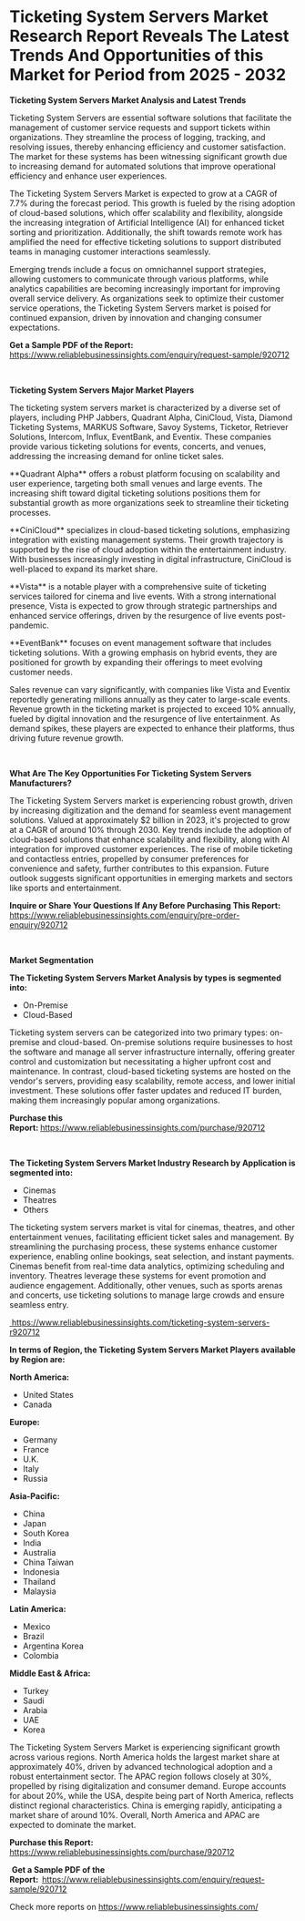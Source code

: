 <p><h1>Ticketing System Servers Market Research Report Reveals The Latest Trends And Opportunities of this Market for Period from 2025 - 2032</h1></p><p><strong>Ticketing System Servers Market Analysis and Latest Trends</strong></p>
<p><p>Ticketing System Servers are essential software solutions that facilitate the management of customer service requests and support tickets within organizations. They streamline the process of logging, tracking, and resolving issues, thereby enhancing efficiency and customer satisfaction. The market for these systems has been witnessing significant growth due to increasing demand for automated solutions that improve operational efficiency and enhance user experiences.</p><p>The Ticketing System Servers Market is expected to grow at a CAGR of 7.7% during the forecast period. This growth is fueled by the rising adoption of cloud-based solutions, which offer scalability and flexibility, alongside the increasing integration of Artificial Intelligence (AI) for enhanced ticket sorting and prioritization. Additionally, the shift towards remote work has amplified the need for effective ticketing solutions to support distributed teams in managing customer interactions seamlessly. </p><p>Emerging trends include a focus on omnichannel support strategies, allowing customers to communicate through various platforms, while analytics capabilities are becoming increasingly important for improving overall service delivery. As organizations seek to optimize their customer service operations, the Ticketing System Servers market is poised for continued expansion, driven by innovation and changing consumer expectations.</p></p>
<p><strong>Get a Sample PDF of the Report:&nbsp;</strong> <a href="https://www.reliablebusinessinsights.com/enquiry/request-sample/920712?utm_campaign=3214&utm_medium=2&utm_source=Github&utm_content=ia&utm_term=07032025&utm_id=ticketing-system-servers">https://www.reliablebusinessinsights.com/enquiry/request-sample/920712</a></p>
<p>&nbsp;</p>
<p><strong>Ticketing System Servers Major Market Players</strong></p>
<p><p>The ticketing system servers market is characterized by a diverse set of players, including PHP Jabbers, Quadrant Alpha, CiniCloud, Vista, Diamond Ticketing Systems, MARKUS Software, Savoy Systems, Ticketor, Retriever Solutions, Intercom, Influx, EventBank, and Eventix. These companies provide various ticketing solutions for events, concerts, and venues, addressing the increasing demand for online ticket sales.</p><p>**Quadrant Alpha** offers a robust platform focusing on scalability and user experience, targeting both small venues and large events. The increasing shift toward digital ticketing solutions positions them for substantial growth as more organizations seek to streamline their ticketing processes.</p><p>**CiniCloud** specializes in cloud-based ticketing solutions, emphasizing integration with existing management systems. Their growth trajectory is supported by the rise of cloud adoption within the entertainment industry. With businesses increasingly investing in digital infrastructure, CiniCloud is well-placed to expand its market share.</p><p>**Vista** is a notable player with a comprehensive suite of ticketing services tailored for cinema and live events. With a strong international presence, Vista is expected to grow through strategic partnerships and enhanced service offerings, driven by the resurgence of live events post-pandemic.</p><p>**EventBank** focuses on event management software that includes ticketing solutions. With a growing emphasis on hybrid events, they are positioned for growth by expanding their offerings to meet evolving customer needs.</p><p>Sales revenue can vary significantly, with companies like Vista and Eventix reportedly generating millions annually as they cater to large-scale events. Revenue growth in the ticketing market is projected to exceed 10% annually, fueled by digital innovation and the resurgence of live entertainment. As demand spikes, these players are expected to enhance their platforms, thus driving future revenue growth.</p></p>
<p>&nbsp;</p>
<p><strong>What Are The Key Opportunities For Ticketing System Servers Manufacturers?</strong></p>
<p><p>The Ticketing System Servers market is experiencing robust growth, driven by increasing digitization and the demand for seamless event management solutions. Valued at approximately $2 billion in 2023, it's projected to grow at a CAGR of around 10% through 2030. Key trends include the adoption of cloud-based solutions that enhance scalability and flexibility, along with AI integration for improved customer experiences. The rise of mobile ticketing and contactless entries, propelled by consumer preferences for convenience and safety, further contributes to this expansion. Future outlook suggests significant opportunities in emerging markets and sectors like sports and entertainment.</p></p>
<p><strong>Inquire or Share Your Questions If Any Before Purchasing This Report:</strong> <a href="https://www.reliablebusinessinsights.com/enquiry/pre-order-enquiry/920712?utm_campaign=3214&utm_medium=2&utm_source=Github&utm_content=ia&utm_term=07032025&utm_id=ticketing-system-servers">https://www.reliablebusinessinsights.com/enquiry/pre-order-enquiry/920712</a></p>
<p>&nbsp;</p>
<p><strong>Market Segmentation</strong></p>
<p><strong>The Ticketing System Servers Market Analysis by types is segmented into:</strong></p>
<p><ul><li>On-Premise</li><li>Cloud-Based</li></ul></p>
<p><p>Ticketing system servers can be categorized into two primary types: on-premise and cloud-based. On-premise solutions require businesses to host the software and manage all server infrastructure internally, offering greater control and customization but necessitating a higher upfront cost and maintenance. In contrast, cloud-based ticketing systems are hosted on the vendor's servers, providing easy scalability, remote access, and lower initial investment. These solutions offer faster updates and reduced IT burden, making them increasingly popular among organizations.</p></p>
<p><strong>Purchase this Report:&nbsp;</strong><a href="https://www.reliablebusinessinsights.com/purchase/920712?utm_campaign=3214&utm_medium=2&utm_source=Github&utm_content=ia&utm_term=07032025&utm_id=ticketing-system-servers">https://www.reliablebusinessinsights.com/purchase/920712</a></p>
<p>&nbsp;</p>
<p><strong>The Ticketing System Servers Market Industry Research by Application is segmented into:</strong></p>
<p><ul><li>Cinemas</li><li>Theatres</li><li>Others</li></ul></p>
<p><p>The ticketing system servers market is vital for cinemas, theatres, and other entertainment venues, facilitating efficient ticket sales and management. By streamlining the purchasing process, these systems enhance customer experience, enabling online bookings, seat selection, and instant payments. Cinemas benefit from real-time data analytics, optimizing scheduling and inventory. Theatres leverage these systems for event promotion and audience engagement. Additionally, other venues, such as sports arenas and concerts, use ticketing solutions to manage large crowds and ensure seamless entry.</p></p>
<p><a href="https://www.reliablebusinessinsights.com/ticketing-system-servers-r920712?utm_campaign=3214&utm_medium=2&utm_source=Github&utm_content=ia&utm_term=07032025&utm_id=ticketing-system-servers">&nbsp;https://www.reliablebusinessinsights.com/ticketing-system-servers-r920712</a></p>
<p><strong>In terms of Region, the Ticketing System Servers Market Players available by Region are:</strong></p>
<p>
    <p> <strong> North America: </strong>
        <ul>
            <li>United States</li>
            <li>Canada</li>
        </ul>
        </p> 
    <p> <strong> Europe: </strong>
        <ul>
            <li>Germany</li>
            <li>France</li>
            <li>U.K.</li>
            <li>Italy</li>
            <li>Russia</li>
        </ul>
        </p> 
    <p> <strong> Asia-Pacific: </strong>
        <ul>
            <li>China</li>
            <li>Japan</li>
            <li>South Korea</li>
            <li>India</li>
            <li>Australia</li>
            <li>China Taiwan</li>
            <li>Indonesia</li>
            <li>Thailand</li>
            <li>Malaysia</li>
        </ul>
        </p> 
    <p> <strong> Latin America: </strong>
        <ul>
            <li>Mexico</li>
            <li>Brazil</li>
            <li>Argentina Korea</li>
            <li>Colombia</li>
        </ul>
        </p> 
    <p> <strong> Middle East & Africa: </strong>
        <ul>
            <li>Turkey</li>
            <li>Saudi</li>
            <li>Arabia</li>
            <li>UAE</li>
            <li>Korea</li>
        </ul>
    </p>
    </p>
<p><p>The Ticketing System Servers Market is experiencing significant growth across various regions. North America holds the largest market share at approximately 40%, driven by advanced technological adoption and a robust entertainment sector. The APAC region follows closely at 30%, propelled by rising digitalization and consumer demand. Europe accounts for about 20%, while the USA, despite being part of North America, reflects distinct regional characteristics. China is emerging rapidly, anticipating a market share of around 10%. Overall, North America and APAC are expected to dominate the market.</p></p>
<p><strong>Purchase this Report: </strong><a href="https://www.reliablebusinessinsights.com/purchase/920712?utm_campaign=3214&utm_medium=2&utm_source=Github&utm_content=ia&utm_term=07032025&utm_id=ticketing-system-servers">https://www.reliablebusinessinsights.com/purchase/920712</a></p>
<p>&nbsp;<strong>Get a Sample PDF of the Report:&nbsp;&nbsp;</strong><a href="https://www.reliablebusinessinsights.com/enquiry/request-sample/920712?utm_campaign=3214&utm_medium=2&utm_source=Github&utm_content=ia&utm_term=07032025&utm_id=ticketing-system-servers">https://www.reliablebusinessinsights.com/enquiry/request-sample/920712</a></p>
<p><strong></strong></p>
<p>Check more reports on <a href="https://www.reliablebusinessinsights.com/?utm_campaign=3214&utm_medium=2&utm_source=Github&utm_content=ia&utm_term=07032025&utm_id=ticketing-system-servers">https://www.reliablebusinessinsights.com/</a></p>